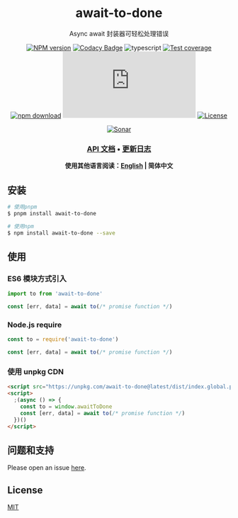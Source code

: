 <div style="text-align: center;" align="center">

# await-to-done

Async await 封装器可轻松处理错误

[![NPM version][npm-image]][npm-url]
[![Codacy Badge][codacy-image]][codacy-url]
![typescript][typescript-url]
[![Test coverage][codecov-image]][codecov-url]
[![npm download][download-image]][download-url]
[![gzip][gzip-image]][gzip-url]
[![License][license-image]][license-url]

[![Sonar][sonar-image]][sonar-url]

</div>

<div style="text-align: center; margin-bottom: 20px;" align="center">

### **[API 文档](https://www.saqqdy.com/await-to-done)** • **[更新日志](./CHANGELOG.md)**

**使用其他语言阅读：[English](./README.md) | 简体中文**

</div>

## 安装

```bash
# 使用pnpm
$ pnpm install await-to-done

# 使用npm
$ npm install await-to-done --save
```

## 使用

### ES6 模块方式引入

```js
import to from 'await-to-done'

const [err, data] = await to(/* promise function */)
```

### Node.js require

```js
const to = require('await-to-done')

const [err, data] = await to(/* promise function */)
```

### 使用 unpkg CDN

```html
<script src="https://unpkg.com/await-to-done@latest/dist/index.global.prod.js"></script>
<script>
  ;(async () => {
    const to = window.awaitToDone
    const [err, data] = await to(/* promise function */)
  })()
</script>
```

## 问题和支持

Please open an issue [here](https://github.com/saqqdy/await-to-done/issues).

## License

[MIT](LICENSE)

[npm-image]: https://img.shields.io/npm/v/await-to-done.svg?style=flat-square
[npm-url]: https://npmjs.org/package/await-to-done
[codacy-image]: https://app.codacy.com/project/badge/Grade/f70d4880e4ad4f40aa970eb9ee9d0696
[codacy-url]: https://www.codacy.com/gh/saqqdy/await-to-done/dashboard?utm_source=github.com&utm_medium=referral&utm_content=saqqdy/await-to-done&utm_campaign=Badge_Grade
[typescript-url]: https://badgen.net/badge/icon/typescript?icon=typescript&label
[codecov-image]: https://img.shields.io/codecov/c/github/saqqdy/await-to-done.svg?style=flat-square
[codecov-url]: https://codecov.io/github/saqqdy/await-to-done?branch=master
[download-image]: https://img.shields.io/npm/dm/await-to-done.svg?style=flat-square
[download-url]: https://npmjs.org/package/await-to-done
[gzip-image]: http://img.badgesize.io/https://unpkg.com/await-to-done/dist/index.global.prod.js?compression=gzip&label=gzip%20size:%20JS
[gzip-url]: http://img.badgesize.io/https://unpkg.com/await-to-done/dist/index.global.prod.js?compression=gzip&label=gzip%20size:%20JS
[license-image]: https://img.shields.io/badge/License-MIT-blue.svg
[license-url]: LICENSE
[sonar-image]: https://sonarcloud.io/api/project_badges/quality_gate?project=saqqdy_await-to-done
[sonar-url]: https://sonarcloud.io/dashboard?id=saqqdy_await-to-done
